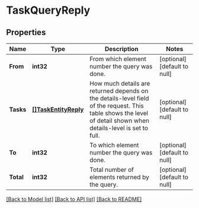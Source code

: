 # TaskQueryReply

## Properties
Name | Type | Description | Notes
------------ | ------------- | ------------- | -------------
**From** | **int32** | From which element number the query was done. | [optional] [default to null]
**Tasks** | [**[]TaskEntityReply**](TaskEntityReply.md) | How much details are returned depends on the details-level field of the request. This table shows the level of detail shown when details-level is set to full. | [optional] [default to null]
**To** | **int32** | To which element number the query was done. | [optional] [default to null]
**Total** | **int32** | Total number of elements returned by the query. | [optional] [default to null]

[[Back to Model list]](../README.md#documentation-for-models) [[Back to API list]](../README.md#documentation-for-api-endpoints) [[Back to README]](../README.md)


